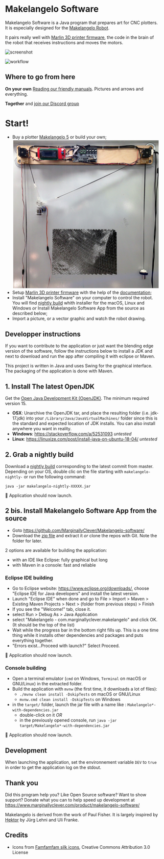 ﻿# Makelangelo Software

Makelangelo Software is a Java program that prepares art for CNC plotters.  It is especially designed for the [Makelangelo Robot](http://www.makelangelo.com/).

It pairs really well with [Marlin 3D printer firmware](https://github.com/MarginallyClever/Marlin-polargraph/commits/polargraph-2.0.x), the code in the brain of the robot that receives instructions and moves the motors.  

![screenshot](screenshot.png)

![workflow](https://github.com/MarginallyClever/Makelangelo-software/actions/workflows/maven.yml/badge.svg)

## Where to go from here

**On your own**  [Reading our friendly manuals](http://mcr.dozuki.com). Pictures and arrows and everything.  

**Together** and [join our Discord group](https://discord.gg/QtvHqAv8yp)

# Start!

- Buy a plotter [Makelangelo 5](https://www.marginallyclever.com/products/makelangelo-5/) or build your own;
  ![plotter](src/main/resources/splash.png)
- Setup [Marlin 3D printer firmware](https://github.com/MarginallyClever/Marlin-polargraph/commits/polargraph-2.0.x) with the help of the [documentation](https://www.marginallyclever.com/2021/10/friday-facts-4-how-to-marlin-polargraph/);
- Install "Makelangelo Software" on your computer to control the robot. You will find [nightly build](https://github.com/MarginallyClever/Makelangelo-software/releases/tag/Nightly) whith installer for the macOS, Linux and Windows *or* Install Makelangelo Software App from the source as described below;
- Import a picture, or a vector graphic and watch the robot drawing.

## Developper instructions

If you want to contribute to the application or just want the blending edge version of the software, follow the instructions below to install a JDK and next to download and run the app after compiling it with eclipse or Maven.

This project is written in Java and uses Swing for the graphical interface. The packaging of the application is done with Maven.

## 1. Install The latest OpenJDK

Get the [Open Java Development Kit (OpenJDK)](https://openjdk.java.net/). The minimum required version 15.

- **OSX**: Unarchive the OpenJDK tar, and place the resulting folder (i.e. jdk-17.jdk) into your `/Library/Java/JavaVirtualMachines/` folder since this is the standard and expected location of JDK installs. You can also install anywhere you want in reality.
- **Windows**: https://stackoverflow.com/a/52531093 _untested_
- **Linux**: https://linuxize.com/post/install-java-on-ubuntu-18-04/ _untested_

## 2. Grab a nightly build

Download a [nightly build](https://github.com/MarginallyClever/Makelangelo-software/releases/tag/Nightly) corresponding to the latest commit from master. Depending on your OS, double clic on the file starting with `makelangelo-nightly-` or run the following command:
```
java -jar makelangelo-nightly-XXXXX.jar
```

🎉 Application should now launch.

## 2 bis. Install Makelangelo Software App from the source

* Goto https://github.com/MarginallyClever/Makelangelo-software/
* Download the [zip file](https://github.com/MarginallyClever/Makelangelo-software/archive/refs/heads/master.zip) and extract it *or* clone the repos with Git. Note the folder for later.

2 options are available for building the application:
- with an IDE like Eclipse: fully graphical but long
- with Maven in a console: fast and reliable

### Eclipse IDE building
* Go to Eclipse website: https://www.eclipse.org/downloads/, choose "Eclipse IDE for Java developers" and install the latest version.
* Launch "Eclipse IDE" when done and go to File > Import > Maven > Existing Maven Projects > Next > (folder from previous steps) > Finish
* If you see the "Welcome!" tab, close it.
* select Run > Debug As > Java Application
* select "Makelangelo - com.marginallyclever.makelangelo" and click OK. (It should be the top of the list)
* Wait while the progress bar in the bottom right fills up. This is a one time thing while it installs other dependencies and packages and puts everything together.
* "Errors exist...Proceed with launch?" Select Proceed.

🎉 Application should now launch.

### Console building
* Open a terminal emulator (`cmd` on Windows, `Terminal` on macOS or GNU/Linux) in the extracted folder.
* Build the application with `mvnw` (the first time, it downloads a lot of files):
  * `./mvnw clean install -DskipTests` on macOS or GNU/Linux
  * `mvnw.cmd clean install -DskipTests` on Windows
* in the `target/` folder, launch the jar file with a name like : `Makelangelo*-with-dependencies.jar`
  * double-click on it *OR*
  * in the previously opened console, run `java -jar target/Makelangelo*-with-dependencies.jar`

🎉 Application should now launch.

## Development

When launching the application, set the environnement variable `DEV` to `true` in order to get the application log on the stdout.

## Thank you

Did this program help you? Like Open Source software? Want to show support?
Donate what you can to help speed up development at https://www.marginallyclever.com/product/makelangelo-software/

Makelangelo is derived from the work of Paul Fisher. It is largely inspired by [Hektor](http://hektor.ch/) by Jürg Lehni and Uli Franke.

## Credits

- Icons from [Famfamfam silk icons](http://www.famfamfam.com/lab/icons/silk/), Creative Commons Attribution 3.0 License